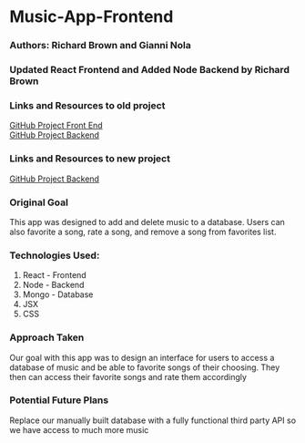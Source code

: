 # Music-App-Frontend
### Authors: Richard Brown and Gianni Nola

### Updated React Frontend and Added Node Backend by Richard Brown

### Links and Resources to old project
<a href="https://github.com/rbrown29/React-MusicApp/">GitHub Project Front End</a><br>
<a href="https://github.com/rbrown29/MusicApp">GitHub Project Backend</a>

### Links and Resources to new project
<a href="https://github.com/rbrown29/Music-App-Backend">GitHub Project Backend</a>

### Original Goal
<p>This app was designed to add and delete music to a database. Users can also favorite a song, rate a song, and remove a song from favorites list.</p>

### Technologies Used:
1. React - Frontend
2. Node - Backend
3. Mongo - Database
4. JSX
5. CSS

### Approach Taken
<p>Our goal with this app was to design an interface for users to access a database of music and be able to favorite songs of their choosing. They then can access their favorite songs and rate them accordingly</p>

### Potential Future Plans
<p> Replace our manually built database with a fully functional third party API so we have access to much more music</p>